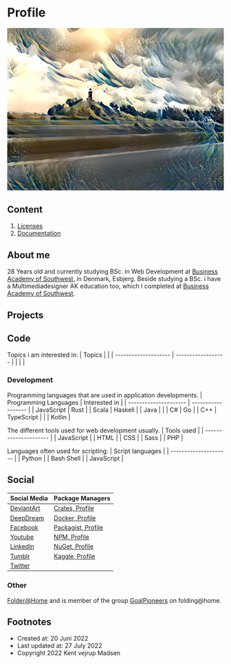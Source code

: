 # Profile
![Water Tower](./water_tower_background.jpg)

## Content
1. [Licenses](licenses/readme.md)
2. [Documentation](docs/readme.md)

## About me
28 Years old and currently studying BSc. in Web Development 
at [Business Academy of Southwest](https://www.easv.dk/en/), in Denmark, Esbjerg.
Beside studying a BSc. i have a Multimediadesigner AK education too, 
which I completed at [Business Academy of Southwest](https://www.easv.dk/en/).

## Projects


## Code
Topics i am interested in:
| Topics               |                    |
| -------------------- | ------------------ |
|                      |                    |


### Development
Programming languages that are used in application developments.
| Programming Languages | Interested in      |
| --------------------- | ------------------ |
| JavaScript            | Rust               |
| Scala                 | Haskell            |
| Java                  |                    |
| C#                    | Go                 |
| C++                   | TypeScript         |
|                       | Kotlin             |


The different tools used for web development usually.
| Tools used            |
| --------------------- |
| JavaScript            |
| HTML                  |
| CSS                   |
| Sass                  |
| PHP                   |

Languages often used for scripting:
| Script languages      |
| --------------------- |
| Python                |
| Bash Shell            |
| JavaScript            |


## Social
| Social Media                                                             | Package Managers                                                   |
| ------------------------------------------------------------------------ | ------------------------------------------------------------------ |
| [DeviantArt](https://www.deviantart.com/designermadsen)                  | [Crates, Profile](https://crates.io/users/kentvejrupmadsen)        |
| [DeepDream](https://deepdreamgenerator.com/u/designermadsen)             | [Docker, Profile](https://hub.docker.com/u/designermadsen)         |
| [Facebook](https://www.facebook.com/kentvejrupmadsen/)                   | [Packagist, Profile](https://packagist.org/users/designermadsen/)  |
| [Youtube](https://www.youtube.com/channel/UCKKk3v5CdelOvhFcmvJ9Biw)      | [NPM, Profile](https://www.npmjs.com/~kentvejrupmadsen)            |
| [LinkedIn](https://www.linkedin.com/in/kent-vejrup-madsen/)              | [NuGet, Profile](https://www.nuget.org/profiles/GoalPioneers)      |
| [Tumblr](https://kent-vejrup-madsen.tumblr.com/)                         | [Kaggle, Profile](https://www.kaggle.com/kentvejrupmadsen)         |
| [Twitter](https://twitter.com/Designermadsen)                            |                                                                    |


### Other
[Folder@Home](https://stats.foldingathome.org/donor/name/designermadsen) and is member 
of the group [GoalPioneers](https://stats.foldingathome.org/team/258462) on folding@home.


## Footnotes
* Created at: 20 Juni 2022
* Last updated at: 27 July 2022
* Copyright 2022 Kent vejrup Madsen
